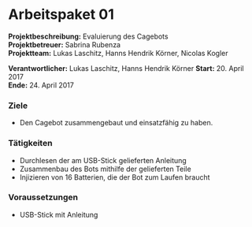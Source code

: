 # Arbeitspaket 01
**Projektbeschreibung:** Evaluierung des Cagebots  
**Projektbetreuer:** Sabrina Rubenza  
**Projektteam:** Lukas Laschitz, Hanns Hendrik Körner, Nicolas Kogler  

**Verantwortlicher:** Lukas Laschitz, Hanns Hendrik Körner 
**Start:** 20. April 2017  
**Ende:** 24. April 2017

### Ziele
- Den Cagebot zusammengebaut und einsatzfähig zu haben.

### Tätigkeiten
- Durchlesen der am USB-Stick gelieferten Anleitung
- Zusammenbau des Bots mithilfe der gelieferten Teile
- Injizieren von 16 Batterien, die der Bot zum Laufen braucht

### Voraussetzungen
- USB-Stick mit Anleitung

